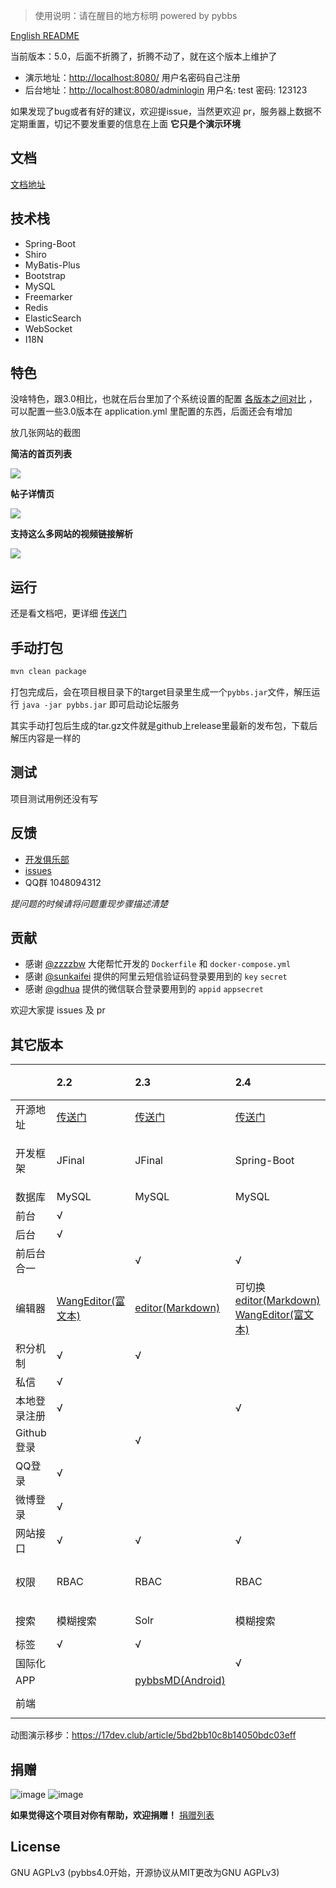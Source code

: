 > 使用说明：请在醒目的地方标明 powered by pybbs

[English README](README.en_US.md)

当前版本：5.0，后面不折腾了，折腾不动了，就在这个版本上维护了

- 演示地址：[http://localhost:8080/](http://localhost:8080/) 用户名密码自己注册
- 后台地址：[http://localhost:8080/adminlogin](http://localhost:8080/adminlogin) 用户名: test 密码: 123123

如果发现了bug或者有好的建议，欢迎提issue，当然更欢迎 pr，服务器上数据不定期重置，切记不要发重要的信息在上面 **它只是个演示环境**

## 文档

[文档地址](https://tomoya92.github.io/pybbs/)

## 技术栈

- Spring-Boot
- Shiro
- MyBatis-Plus
- Bootstrap
- MySQL
- Freemarker
- Redis
- ElasticSearch
- WebSocket
- I18N

## 特色

没啥特色，跟3.0相比，也就在后台里加了个系统设置的配置 [各版本之间对比](#其它版本) ，可以配置一些3.0版本在 application.yml 里配置的东西，后面还会有增加

放几张网站的截图

**简洁的首页列表**

![](./snapshot/1.png)

**帖子详情页**

![](./snapshot/2.png)

**支持这么多网站的视频链接解析**

![](./snapshot/3.png)

## 运行

还是看文档吧，更详细 [传送门](https://tomoya92.github.io/pybbs/#%E5%BF%AB%E9%80%9F%E5%BC%80%E5%A7%8B)

## 手动打包

```bash
mvn clean package
```

打包完成后，会在项目根目录下的target目录里生成一个`pybbs.jar`文件，解压运行 `java -jar pybbs.jar` 即可启动论坛服务

其实手动打包后生成的tar.gz文件就是github上release里最新的发布包，下载后解压内容是一样的

## 测试

项目测试用例还没有写

## 反馈

- [开发俱乐部](https://17dev.club/)
- [issues](https://github.com/tomoya92/pybbs/issues)
- QQ群 1048094312

*提问题的时候请将问题重现步骤描述清楚*

## 贡献

- 感谢 [@zzzzbw](https://github.com/zzzzbw) 大佬帮忙开发的 `Dockerfile` 和 `docker-compose.yml`
- 感谢 [@sunkaifei](https://github.com/sunkaifei) 提供的阿里云短信验证码登录要用到的 `key` `secret`
- 感谢 [@gdhua](https://github.com/gdhua) 提供的微信联合登录要用到的 `appid` `appsecret`

欢迎大家提 issues 及 pr

## 其它版本

|              | 2.2                                                                 | 2.3                                                     | 2.4                                                                                                                              | 2.6                                                   | 2.6.1 | 3.0                                                                 | 4.0(这个版本是纯接口的)                                                      | master                                      |
| :----------- | :------------------------------------------------------------------ | :------------------------------------------------------ | :------------------------------------------------------------------------------------------------------------------------------- | :---------------------------------------------------- | :---- | :------------------------------------------------------------------ | :--------------------------------------------------------------------------- | :------------------------------------------ |
| 开源地址     | [传送门](https://github.com/tomoya92/pybbs/tree/v2.2)               | [传送门](https://github.com/tomoya92/pybbs/tree/v2.3)   | [传送门](https://github.com/tomoya92/pybbs/tree/v2.4)                                                                            | [传送门](https://github.com/tomoya92/pybbs/tree/v2.6) |       | [传送门](https://github.com/tomoya92/pybbs/tree/3.0)                | [传送门](https://github.com/tomoya92/pybbs/tree/v4.0-mongodb-api)            | [传送门](https://github.com/tomoya92/pybbs) |
| 开发框架     | JFinal                                                              | JFinal                                                  | Spring-Boot                                                                                                                      | Spring-Boot                                           |       | Spring-Boot，MyBatis                                                | Spring-Boot                                                                  | Spring-Boot, Mybatis-Plus                   |
| 数据库       | MySQL                                                               | MySQL                                                   | MySQL                                                                                                                            | MySQL                                                 |       | MySQL                                                               | MongoDB                                                                      | MySQL                                       |
| 前台         | &radic;                                                             |                                                         |                                                                                                                                  |                                                       |       | &radic;                                                             |                                                                              | &radic;                                     |
| 后台         | &radic;                                                             |                                                         |                                                                                                                                  |                                                       |       | &radic;                                                             |                                                                              | &radic;                                     |
| 前后台合一   |                                                                     | &radic;                                                 | &radic;                                                                                                                          | &radic;                                               |       |                                                                     |                                                                              |
| 编辑器       | [WangEditor(富文本)](https://github.com/wangfupeng1988/wangEditor/) | [editor(Markdown)](https://github.com/lepture/editor)   | 可切换 [editor(Markdown)](https://github.com/lepture/editor) [WangEditor(富文本)](https://github.com/wangfupeng1988/wangEditor/) | [pyeditor](https://github.com/tomoya92/pyeditor)      |       | [WangEditor(富文本)](https://github.com/wangfupeng1988/wangEditor/) |                                                                              | [CodeMirror](https://codemirror.net/)       |
| 积分机制     | &radic;                                                             | &radic;                                                 |                                                                                                                                  | &radic;                                               |       | &radic;(这个版本叫声望)                                             | &radic;                                                                      | &radic;                                     |
| 私信         | &radic;                                                             |                                                         |                                                                                                                                  |                                                       |       |                                                                     |                                                                              |
| 本地登录注册 | &radic;                                                             |                                                         | &radic;                                                                                                                          | &radic;                                               |       | &radic;                                                             | &radic;                                                                      | &radic;                                     |
| Github登录   |                                                                     | &radic;                                                 |                                                                                                                                  |                                                       |       | &radic;                                                             |                                                                              ||
| QQ登录       | &radic;                                                             |                                                         |                                                                                                                                  |                                                       |       |                                                                     |                                                                              ||
| 微博登录     | &radic;                                                             |                                                         |                                                                                                                                  |                                                       |       |                                                                     |                                                                              ||
| 网站接口     | &radic;                                                             | &radic;                                                 | &radic;                                                                                                                          | &radic;                                               |       | &radic;                                                             | &radic;                                                                      ||
| 权限         | RBAC                                                                | RBAC                                                    | RBAC                                                                                                                             | RBAC                                                  |       | RBAC                                                                | 通过配置用户名增加一些额外功能                                               | RBAC                                        |
| 搜索         | 模糊搜索                                                            | Solr                                                    | 模糊搜索                                                                                                                         | Hibernate-Search                                      |       | Elasticsearch                                                       |                                                                              ||Elasticsearch                               |
| 标签         | &radic;                                                             | &radic;                                                 |                                                                                                                                  | &radic;                                               |       | &radic;                                                             |                                                                              | &radic;                                     |
| 国际化       |                                                                     |                                                         | &radic;                                                                                                                          |                                                       |       |                                                                     |                                                                              ||
| APP          |                                                                     | [pybbsMD(Android)](https://github.com/tomoya92/pybbsMD) |                                                                                                                                  |                                                       |       |                                                                     |                                                                              ||
| 前端         |                                                                     |                                                         |                                                                                                                                  |                                                       |       |                                                                     | [pybbs-front-react(React.js)](https://github.com/tomoya92/pybbs-front-react) ||

动图演示移步：https://17dev.club/article/5bd2bb10c8b14050bdc03eff

## 捐赠

![image](./snapshot/alipay.png)
![image](./snapshot/wechat.png)

**如果觉得这个项目对你有帮助，欢迎捐赠！** [捐赠列表](https://github.com/tomoya92/pybbs/wiki/%E6%8D%90%E8%B5%A0)

## License

GNU AGPLv3 (pybbs4.0开始，开源协议从MIT更改为GNU AGPLv3)
